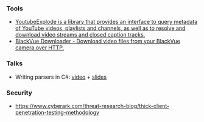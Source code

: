 ### Tools

- [YoutubeExplode is a library that provides an interface to query metadata of YouTube videos, playlists and channels, as well as to resolve and download video streams and closed caption tracks.](https://github.com/Tyrrrz/YoutubeExplode)
- [BlackVue Downloader - Download video files from your BlackVue camera over HTTP.](https://github.com/morrisonbrett/BlackVueDownloader)

### Talks

- Writing parsers in C#: [video](https://www.youtube.com/watch?v=_yz1DRNpmPo) + [slides](https://www.slideshare.net/AlexeyGolub/alexey-golub-writing-parsers-in-c-3shape-meetup)

### Security

- https://www.cyberark.com/threat-research-blog/thick-client-penetration-testing-methodology